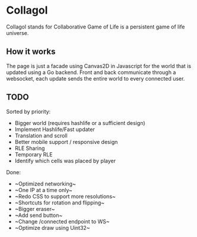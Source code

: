 # Collagol

Collagol stands for Collaborative Game of Life is a persistent game of life universe.  

## How it works

The page is just a facade using Canvas2D in Javascript for the world that is updated using a Go backend.
Front and back communicate through a websocket, each update sends the entire world to every connected user. 

## TODO

Sorted by priority:
 * Bigger world (requires hashlife or a sufficient design)
 * Implement Hashlife/Fast updater
 * Translation and scroll
 * Better mobile support / responsive design
 * RLE Sharing
 * Temporary RLE
 * Identify which cells was placed by player

Done:
 * ~Optimized networking~
 * ~One IP at a time only~
 * ~Redo CSS to support more resolutions~
 * ~Shortcuts for rotation and flipping~
 * ~Bigger eraser~
 * ~Add send button~
 * ~Change /connected endpoint to WS~
 * ~Optimize draw using Uint32~
 
